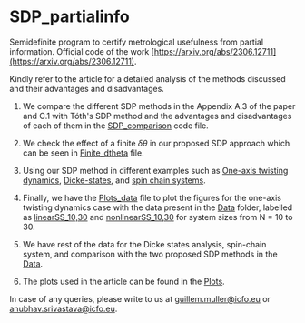 # SDP_partialinfo
Semidefinite program to certify metrological usefulness from partial information. Official code of the work [https://arxiv.org/abs/2306.12711](https://arxiv.org/abs/2306.12711).

Kindly refer to the article for a detailed analysis of the methods discussed and their advantages and disadvantages.

1. We compare the different SDP methods in the Appendix A.3 of the paper and C.1 with Tóth's SDP method and the advantages and disadvantages of each of them in the [SDP_comparison](SDP_comparison.py) code file.

2. We check the effect of a finite $\delta\theta$ in our proposed SDP approach which can be seen in [Finite_dtheta](Finite_dtheta.py) file.

3. Using our SDP method in different examples such as [One-axis twisting dynamics](Oneaxistwisting.py), [Dicke-states](Dicke_states.py), and [spin chain systems](Spinchain.py).

4. Finally, we have the [Plots_data](Plots_data.py) file to plot the figures for the one-axis twisting dynamics case with the data present in the [Data](Data) folder, labelled as [linearSS_10,30](Data/linearSS_10,30) and [nonlinearSS_10,30](Data/nonlinearSS_10,30) for system sizes from N = 10 to 30.

5. We have rest of the data for the Dicke states analysis, spin-chain system, and comparison with the two proposed SDP methods in the [Data](Data).

6. The plots used in the article can be found in the [Plots](Plots).

In case of any queries, please write to us at [guillem.muller@icfo.eu](guillem.muller@icfo.eu) or [anubhav.srivastava@icfo.eu](anubhav.srivastava@icfo.eu).
